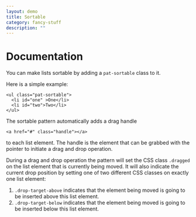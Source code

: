 ```yaml
---
layout: demo
title: Sortable
category: fancy-stuff
description: ""
---
```


# Documentation

You can make lists sortable by adding a `pat-sortable` class to it.

Here is a simple example:

    <ul class="pat-sortable">
      <li id="one" >One</li>
      <li id="two">Two</li>
    </ul>

The sortable pattern automatically adds a drag handle

    <a href="#" class="handle"></a>

to each list element. The handle is the element that can be grabbed with
the pointer to initiate a drag and drop operation.

During a drag and drop operation the pattern will set the CSS class
`.dragged` on the list element that is currently being moved. It will
also indicate the current drop position by setting one of two different
CSS classes on exactly one list element:

1.  `.drop-target-above` indicates that the element being moved is going
    to be inserted above this list element.
2.  `.drop-target-below` indicates that the element being moved is going
    to be inserted below this list element.